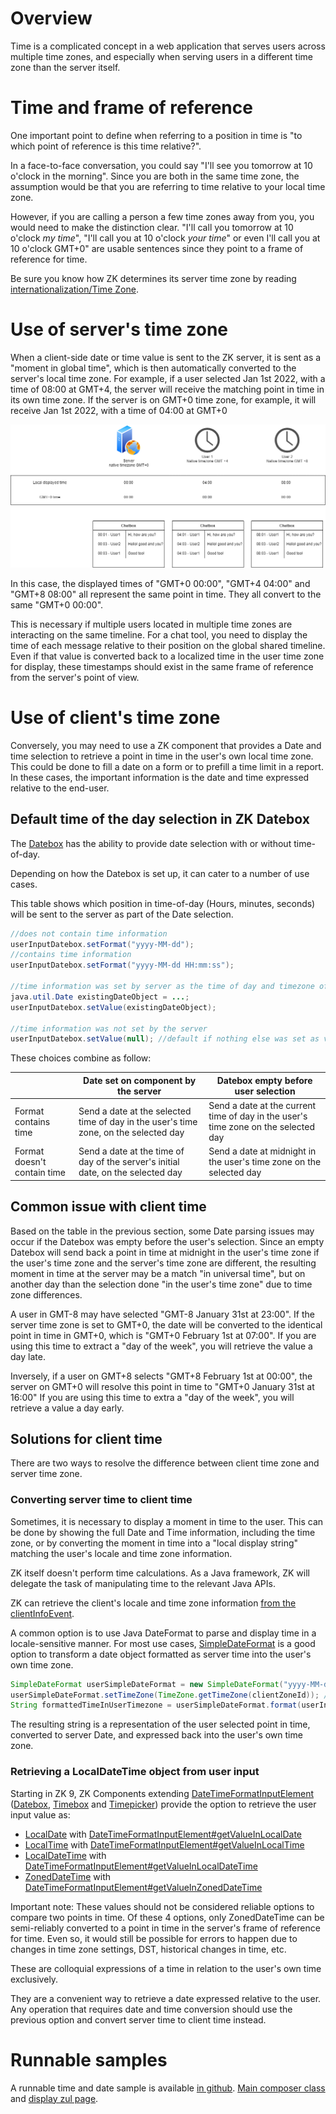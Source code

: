 

# Overview

Time is a complicated concept in a web application that serves users
across multiple time zones, and especially when serving users in a
different time zone than the server itself.

# Time and frame of reference

One important point to define when referring to a position in time is
"to which point of reference is this time relative?".

In a face-to-face conversation, you could say "I'll see you tomorrow at
10 o'clock in the morning". Since you are both in the same time zone,
the assumption would be that you are referring to time relative to your
local time zone.

However, if you are calling a person a few time zones away from you, you
would need to make the distinction clear. "I'll call you tomorrow at 10
o'clock *my time*", "I'll call you at 10 o'clock *your time*" or even
I'll call you at 10 o'clock GMT+0" are usable sentences since they point
to a frame of reference for time.

Be sure you know how ZK determines its server time zone by reading
[internationalization/Time Zone]({{site.baseurl}}/zk_dev_ref/internationalization/time_zone).

# Use of server's time zone

When a client-side date or time value is sent to the ZK server, it is
sent as a "moment in global time", which is then automatically converted
to the server's local time zone. For example, if a user selected Jan 1st
2022, with a time of 08:00 at GMT+4, the server will receive the
matching point in time in its own time zone. If the server is on GMT+0
time zone, for example, it will receive Jan 1st 2022, with a time of
04:00 at GMT+0

![](/zk_dev_ref/images/Universal_time_conversion.png)

In this case, the displayed times of "GMT+0 00:00", "GMT+4 04:00" and
"GMT+8 08:00" all represent the same point in time. They all convert to
the same "GMT+0 00:00".

This is necessary if multiple users located in multiple time zones are
interacting on the same timeline. For a chat tool, you need to display
the time of each message relative to their position on the global shared
timeline. Even if that value is converted back to a localized time in
the user time zone for display, these timestamps should exist in the
same frame of reference from the server's point of view.

# Use of client's time zone

Conversely, you may need to use a ZK component that provides a Date and
time selection to retrieve a point in time in the user's own local time
zone. This could be done to fill a date on a form or to prefill a time
limit in a report. In these cases, the important information is the date
and time expressed relative to the end-user.

## Default time of the day selection in ZK Datebox

The [ Datebox](/zk_component_ref/datebox) has
the ability to provide date selection with or without time-of-day.

Depending on how the Datebox is set up, it can cater to a number of use
cases.

This table shows which position in time-of-day (Hours, minutes, seconds)
will be sent to the server as part of the Date selection.

```java
//does not contain time information
userInputDatebox.setFormat("yyyy-MM-dd");
//contains time information
userInputDatebox.setFormat("yyyy-MM-dd HH:mm:ss");

//time information was set by server as the time of day and timezone of the date object passed to the component
java.util.Date existingDateObject = ...;
userInputDatebox.setValue(existingDateObject);

//time information was not set by the server
userInputDatebox.setValue(null); //default if nothing else was set as value.
```

These choices combine as follow:

|                             | Date set on component by the server                                                  | Datebox empty before user selection                                                |
|-----------------------------|--------------------------------------------------------------------------------------|------------------------------------------------------------------------------------|
| Format contains time        | Send a date at the selected time of day in the user's time zone, on the selected day | Send a date at the current time of day in the user's time zone on the selected day |
| Format doesn't contain time | Send a date at the time of day of the server's initial date, on the selected day     | Send a date at midnight in the user's time zone on the selected day                |

## Common issue with client time

Based on the table in the previous section, some Date parsing issues may
occur if the Datebox was empty before the user's selection. Since an
empty Datebox will send back a point in time at midnight in the user's
time zone if the user's time zone and the server's time zone are
different, the resulting moment in time at the server may be a match "in
universal time", but on another day than the selection done "in the
user's time zone" due to time zone differences.

A user in GMT-8 may have selected "GMT-8 January 31st at 23:00". If the
server time zone is set to GMT+0, the date will be converted to the
identical point in time in GMT+0, which is "GMT+0 February 1st at
07:00". If you are using this time to extract a "day of the week", you
will retrieve the value a day late.

Inversely, if a user on GMT+8 selects "GMT+8 February 1st at 00:00", the
server on GMT+0 will resolve this point in time to "GMT+0 January 31st
at 16:00" If you are using this time to extra a "day of the week", you
will retrieve a value a day early.

## Solutions for client time

There are two ways to resolve the difference between client time zone
and server time zone.

### Converting server time to client time

Sometimes, it is necessary to display a moment in time to the user. This
can be done by showing the full Date and Time information, including the
time zone, or by converting the moment in time into a "local display
string" matching the user's locale and time zone information.

ZK itself doesn't perform time calculations. As a Java framework, ZK
will delegate the task of manipulating time to the relevant Java APIs.

ZK can retrieve the client's locale and time zone information [from the clientInfoEvent]({{site.baseurl}}/zk_dev_ref/ui_patterns/browser_information_and_control).

A common option is to use Java DateFormat to parse and display time in a
locale-sensitive manner. For most use cases,
[SimpleDateFormat](https://docs.oracle.com/javase/10/docs/api/java/text/SimpleDateFormat.html)
is a good option to transform a date object formatted as server time
into the user's own time zone.

```java
SimpleDateFormat userSimpleDateFormat = new SimpleDateFormat("yyyy-MM-dd HH:mm:ss"); //creates a SimpleDateFormat formatter
userSimpleDateFormat.setTimeZone(TimeZone.getTimeZone(clientZoneId)); //Select the time zone in which the Date object should be displayed
String formattedTimeInUserTimezone = userSimpleDateFormat.format(userInputDatebox.getValue()); //retrieve and parse a Date object
```

The resulting string is a representation of the user selected point in
time, converted to server Date, and expressed back into the user's own
time zone.

### Retrieving a LocalDateTime object from user input

Starting in ZK 9, ZK Components extending
[DateTimeFormatInputElement](https://www.zkoss.org/javadoc/latest/zk/org/zkoss/zul/impl/DateTimeFormatInputElement.html)
([Datebox]({{site.baseurl}}/zk_component_ref/datebox),
[Timebox]({{site.baseurl}}/zk_component_ref/timebox) and
[Timepicker]({{site.baseurl}}/zk_component_ref/timepicker))
provide the option to retrieve the user input value as:

- [LocalDate](https://docs.oracle.com/javase/8/docs/api/java/time/LocalDate.html)
  with
  [DateTimeFormatInputElement#getValueInLocalDate](https://www.zkoss.org/javadoc/latest/zk/org/zkoss/zul/impl/DateTimeFormatInputElement.html#getValueInLocalDate--)
- [LocalTime](https://docs.oracle.com/javase/8/docs/api/java/time/LocalTime.html)
  with
  [DateTimeFormatInputElement#getValueInLocalTime](https://www.zkoss.org/javadoc/latest/zk/org/zkoss/zul/impl/DateTimeFormatInputElement.html#getValueInLocalTime--)
- [LocalDateTime](https://docs.oracle.com/javase/8/docs/api/java/time/LocalDateTime.html)
  with
  [DateTimeFormatInputElement#getValueInLocalDateTime](https://www.zkoss.org/javadoc/latest/zk/org/zkoss/zul/impl/DateTimeFormatInputElement.html#getValueInLocalDateTime--)
- [ZonedDateTime](https://docs.oracle.com/javase/8/docs/api/java/time/ZonedDateTime.html)
  with
  [DateTimeFormatInputElement#getValueInZonedDateTime](https://www.zkoss.org/javadoc/latest/zk/org/zkoss/zul/impl/DateTimeFormatInputElement.html#getValueInZonedDateTime--)

Important note: These values should not be considered reliable options
to compare two points in time. Of these 4 options, only ZonedDateTime
can be semi-reliably converted to a point in time in the server's frame
of reference for time. Even so, it would still be possible for errors to
happen due to changes in time zone settings, DST, historical changes in
time, etc.

These are colloquial expressions of a time in relation to the user's own
time exclusively.

They are a convenient way to retrieve a date expressed relative to the
user. Any operation that requires date and time conversion should use
the previous option and convert server time to client time instead.

# Runnable samples

A runnable time and date sample is available [in github](https://github.com/zkoss/zkbooks/tree/master/developersreference).
[Main composer class](https://github.com/zkoss/zkbooks/blob/master/developersreference/developersreference/src/main/java/org/zkoss/reference/developer/internationalization/DateboxTimezoneComposer.java)
and [display zul page](https://github.com/zkoss/zkbooks/blob/master/developersreference/developersreference/src/main/webapp/internationalization/datebox-timezone.zul).
